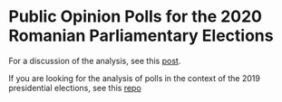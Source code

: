 # Public Opinion Polls for the 2020 Romanian Parliamentary Elections

For a discussion of the analysis, see this [post](https://endre-borbath.eu/projects/ro_polls/).

If you are looking for the analysis of polls in the context of the 2019 presidential elections, see this [repo](https://github.com/eborbath/ro_poll_pres_2019)
